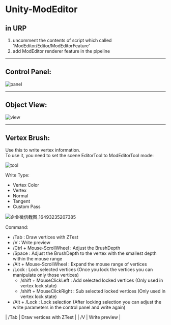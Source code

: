 # Unity-ModEditor
## in URP  
1. uncomment the contents of script which called 'ModEditor/Editor/ModEditorFeature'  
2. add ModEditor renderer feature in the pipeline  
****
## Control Panel:  
![panel](https://user-images.githubusercontent.com/71002504/162159160-3834f553-f211-49c9-b34e-16d23f6d56df.png)  
****
## Object View:  
![view](https://user-images.githubusercontent.com/71002504/162159353-00d388fb-0efb-4b56-9435-b9662ffd6419.png)
****
## Vertex Brush: 
Use this to write vertex information.  
To use it, you need to set the scene EditorTool to ModEditorTool mode:  

![tool](https://user-images.githubusercontent.com/71002504/162179217-235e57fd-da0e-4c19-82a9-540de246d79a.png)  

Write Type:  
* Vertex Color
* Vertex
* Normal
* Tangent
* Custom Pass

![企业微信截图_16493235207385](https://user-images.githubusercontent.com/71002504/162178908-d29dca7c-d3bd-40ec-845b-06541fcd224c.png)  

Command:  
* /Tab :  Draw vertices with ZTest
* /V :  Write preview
* /Ctrl + Mouse-ScrollWheel :  Adjust the BrushDepth
* /Space :  Adjust the BrushDepth to the vertex with the smallest depth within the mouse range
* /Alt + Mouse-ScrollWheel :  Expand the mouse range of vertices
* /Lock :  Lock selected vertices (Once you lock the vertices you can manipulate only those vertices)
  * /shift + MouseClickLeft :  Add selected locked vertices (Only used in vertex lock state)
  * /shift + MouseClickRight :  Sub selected locked vertices (Only used in vertex lock state)
* /Alt + /Lock :  Lock selection (After locking selection you can adjust the write parameters in the control panel and write again)

| /Tab | Draw vertices with ZTest |
| /V | Write preview |
